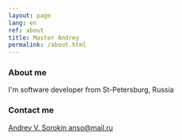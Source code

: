 ```yaml
---
layout: page
lang: en
ref: about
title: Master Andrey
permalink: /about.html
---
```


### About me

I'm software developer from St-Petersburg, Russia

### Contact me

[Andrey V. Sorokin anso@mail.ru](mailto:anso@mail.ru)
